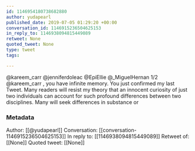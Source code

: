 ```yaml
---
id: 1146954180738682880
author: yudapearl
published_date: 2019-07-05 01:29:20 +00:00
conversation_id: 1146915236504625153
in_reply_to: 1146938094815449089
retweet: None
quoted_tweet: None
type: tweet
tags:

---
```


@kareem_carr @jenniferdoleac @EpiEllie @_MiguelHernan 1/2 @kareem_carr  , you have infinite memory. You just confirmed my last Tweet. Many readers will resist my theory that an innocent curiosity of just two individuals  can account for such profound differences between two disciplines. Many will seek differences in substance or

### Metadata

Author: [[@yudapearl]]
Conversation: [[conversation-1146915236504625153]]
In reply to: [[1146938094815449089]]
Retweet of: [[None]]
Quoted tweet: [[None]]
